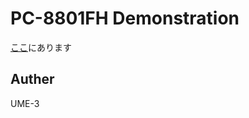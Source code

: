 # PC-8801FH Demonstration


[ここ](http://dmpsoft.s17.xrea.com/data/fhdemocut.zip)にあります


## Auther
UME-3

